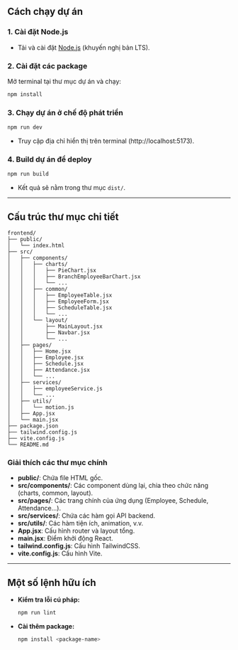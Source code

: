 ## Cách chạy dự án

### 1. Cài đặt Node.js
- Tải và cài đặt [Node.js](https://nodejs.org/) (khuyến nghị bản LTS).

### 2. Cài đặt các package
Mở terminal tại thư mục dự án và chạy:
```sh
npm install
```

### 3. Chạy dự án ở chế độ phát triển
```sh
npm run dev
```
- Truy cập địa chỉ hiển thị trên terminal (http://localhost:5173).

### 4. Build dự án để deploy
```sh
npm run build
```
- Kết quả sẽ nằm trong thư mục `dist/`.

---

## Cấu trúc thư mục chi tiết

```
frontend/
├── public/
│   └── index.html
├── src/
│   ├── components/
│   │   ├── charts/
│   │   │   ├── PieChart.jsx
│   │   │   ├── BranchEmployeeBarChart.jsx
│   │   │   └── ...
│   │   ├── common/
│   │   │   ├── EmployeeTable.jsx
│   │   │   ├── EmployeeForm.jsx
│   │   │   ├── ScheduleTable.jsx
│   │   │   └── ...
│   │   └── layout/
│   │       ├── MainLayout.jsx
│   │       ├── Navbar.jsx
│   │       └── ...
│   ├── pages/
│   │   ├── Home.jsx
│   │   ├── Employee.jsx
│   │   ├── Schedule.jsx
│   │   ├── Attendance.jsx
│   │   └── ...
│   ├── services/
│   │   ├── employeeService.js
│   │   └── ...
│   ├── utils/
│   │   └── motion.js
│   ├── App.jsx
│   └── main.jsx
├── package.json
├── tailwind.config.js
├── vite.config.js
└── README.md
```

### Giải thích các thư mục chính
- **public/**: Chứa file HTML gốc.
- **src/components/**: Các component dùng lại, chia theo chức năng (charts, common, layout).
- **src/pages/**: Các trang chính của ứng dụng (Employee, Schedule, Attendance...).
- **src/services/**: Chứa các hàm gọi API backend.
- **src/utils/**: Các hàm tiện ích, animation, v.v.
- **App.jsx**: Cấu hình router và layout tổng.
- **main.jsx**: Điểm khởi động React.
- **tailwind.config.js**: Cấu hình TailwindCSS.
- **vite.config.js**: Cấu hình Vite.

---

## Một số lệnh hữu ích

- **Kiểm tra lỗi cú pháp:**  
  ```sh
  npm run lint
  ```
- **Cài thêm package:**  
  ```sh
  npm install <package-name>
  ```